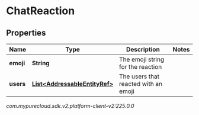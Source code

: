 # ChatReaction


## Properties

| Name | Type | Description | Notes |
| ------------ | ------------- | ------------- | ------------- |
| **emoji** | **String** | The emoji string for the reaction |  |
| **users** | [**List&lt;AddressableEntityRef&gt;**](AddressableEntityRef) | The users that reacted with an emoji |  |




_com.mypurecloud.sdk.v2:platform-client-v2:225.0.0_
